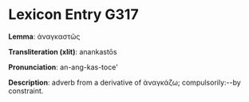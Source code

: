 # Lexicon Entry G317

**Lemma**: ἀναγκαστῶς

**Transliteration (xlit)**: anankastōs

**Pronunciation**: an-ang-kas-toce'

**Description**:
adverb from a derivative of ἀναγκάζω; compulsorily:--by constraint.
